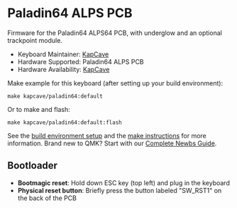 # Paladin64 ALPS PCB

Firmware for the Paladin64 ALPS64 PCB, with underglow and an optional
trackpoint module.

* Keyboard Maintainer: [KapCave](https://github.com/nachie)
* Hardware Supported: Paladin64 ALPS PCB
* Hardware Availability: [KapCave](https://kapcave.com/products/paladin64-pcb)

Make example for this keyboard (after setting up your build environment):

    make kapcave/paladin64:default

Or to make and flash:

    make kapcave/paladin64:default:flash


See the [build environment setup](https://docs.qmk.fm/#/getting_started_build_tools) and the [make instructions](https://docs.qmk.fm/#/getting_started_make_guide) for more information. Brand new to QMK? Start with our [Complete Newbs Guide](https://docs.qmk.fm/#/newbs).

## Bootloader

* **Bootmagic reset**: Hold down ESC key (top left) and plug in the keyboard
* **Physical reset button**: Briefly press the button labeled "SW_RST1" on the back of the PCB
